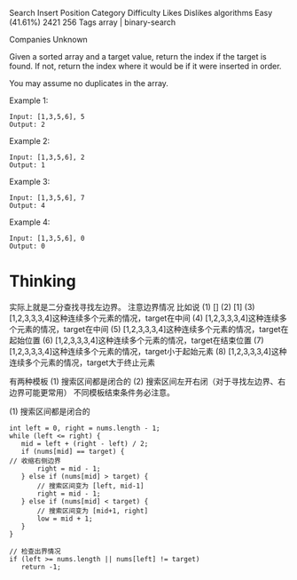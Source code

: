 Search Insert Position
Category	Difficulty	Likes	Dislikes
algorithms	Easy (41.61%)	2421	256
Tags
array | binary-search

Companies
Unknown

Given a sorted array and a target value, return the index if the target is found. If not, return the index where it would be if it were inserted in order.

You may assume no duplicates in the array.

Example 1:
```
Input: [1,3,5,6], 5
Output: 2
```

Example 2:
```
Input: [1,3,5,6], 2
Output: 1
```

Example 3:
```
Input: [1,3,5,6], 7
Output: 4
```

Example 4:
```
Input: [1,3,5,6], 0
Output: 0
```

# Thinking  
  
实际上就是二分查找寻找左边界。
注意边界情况
比如说
(1) []
(2) [1]
(3) [1,2,3,3,3,4]这种连续多个元素的情况，target在中间
(4) [1,2,3,3,3,4]这种连续多个元素的情况，target在中间
(5) [1,2,3,3,3,4]这种连续多个元素的情况，target在起始位置
(6) [1,2,3,3,3,4]这种连续多个元素的情况，target在结束位置
(7) [1,2,3,3,3,4]这种连续多个元素的情况，target小于起始元素
(8) [1,2,3,3,3,4]这种连续多个元素的情况，target大于终止元素
 
 有两种模板
 (1) 搜索区间都是闭合的
 (2) 搜索区间左开右闭（对于寻找左边界、右边界可能更常用）
 不同模板结束条件务必注意。
 
 
 (1) 搜索区间都是闭合的
 
 ```
int left = 0, right = nums.length - 1;
while (left <= right) {
    mid = left + (right - left) / 2;
    if (nums[mid] == target) {
// 收缩右侧边界
        right = mid - 1;
    } else if (nums[mid] > target) {
        // 搜索区间变为 [left, mid-1]
        right = mid - 1;
    } else if (nums[mid] < target) {
        // 搜索区间变为 [mid+1, right]
        low = mid + 1;
    }
}

// 检查出界情况
if (left >= nums.length || nums[left] != target)
    return -1;
```